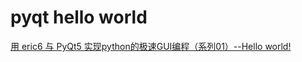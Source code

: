 # pyqt hello world

[用 eric6 与 PyQt5 实现python的极速GUI编程（系列01）--Hello world!](https://www.cnblogs.com/hhh5460/p/4232086.html)

